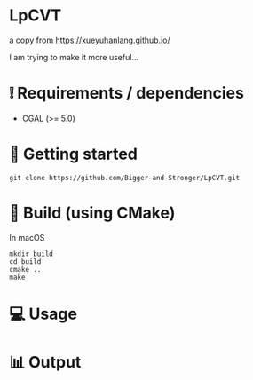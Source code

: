 # LpCVT

a copy from https://xueyuhanlang.github.io/

I am trying to make it more useful...

# :grey_exclamation: Requirements / dependencies

- CGAL (>= 5.0)

# :checkered_flag: Getting started

```
git clone https://github.com/Bigger-and-Stronger/LpCVT.git
```

# :hammer: Build (using CMake)

In macOS
```
mkdir build
cd build
cmake ..
make
```

# :computer: Usage

# :bar_chart: Output